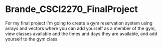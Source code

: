 # Brande_CSCI2270_FinalProject
For my final project I'm going to create a gym reservation system using arrays and vectors where you can add yourself as a member of the gym, view classes available and the times and days they are available, and add yourself to the gym class. 


